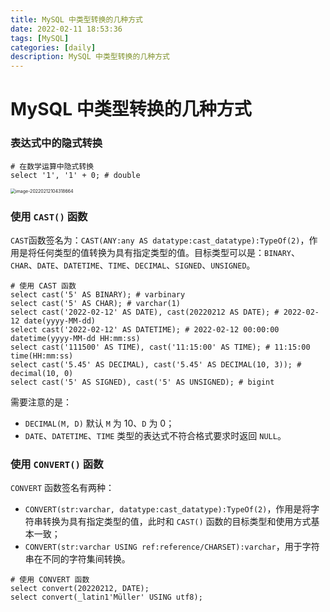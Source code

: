 ```yaml
---
title: MySQL 中类型转换的几种方式
date: 2022-02-11 18:53:36
tags: [MySQL]
categories: [daily]
description: MySQL 中类型转换的几种方式
---
```


# MySQL 中类型转换的几种方式

### 表达式中的隐式转换

```mysql
# 在数学运算中隐式转换
select '1', '1' + 0; # double
```

<img src="https://cdn.jsdelivr.net/gh/xianglin2020/gallery@master/202202/124318.png" alt="image-20220212104318664" style="zoom:50%;" />

### 使用 `CAST()` 函数

`CAST`函数签名为：`CAST(ANY:any AS datatype:cast_datatype):TypeOf(2)`，作用是将任何类型的值转换为具有指定类型的值。目标类型可以是：`BINARY`、`CHAR`、`DATE`、`DATETIME`、`TIME`、`DECIMAL`、`SIGNED`、`UNSIGNED`。

```mysql
# 使用 CAST 函数
select cast('5' AS BINARY); # varbinary
select cast('5' AS CHAR); # varchar(1)
select cast('2022-02-12' AS DATE), cast(20220212 AS DATE); # 2022-02-12 date(yyyy-MM-dd)
select cast('2022-02-12' AS DATETIME); # 2022-02-12 00:00:00 datetime(yyyy-MM-dd HH:mm:ss)
select cast('111500' AS TIME), cast('11:15:00' AS TIME); # 11:15:00 time(HH:mm:ss)
select cast('5.45' AS DECIMAL), cast('5.45' AS DECIMAL(10, 3)); # decimal(10, 0)
select cast('5' AS SIGNED), cast('5' AS UNSIGNED); # bigint
```

需要注意的是：

* `DECIMAL(M, D)` 默认 `M` 为 10、`D` 为 0；
* `DATE`、`DATETIME`、`TIME` 类型的表达式不符合格式要求时返回 `NULL`。

### 使用 `CONVERT()` 函数

`CONVERT` 函数签名有两种：

* `CONVERT(str:varchar, datatype:cast_datatype):TypeOf(2)`，作用是将字符串转换为具有指定类型的值，此时和 `CAST()` 函数的目标类型和使用方式基本一致；
* `CONVERT(str:varchar USING ref:reference/CHARSET):varchar`，用于字符串在不同的字符集间转换。

```mysql
# 使用 CONVERT 函数
select convert(20220212, DATE);
select convert(_latin1'Müller' USING utf8);
```



